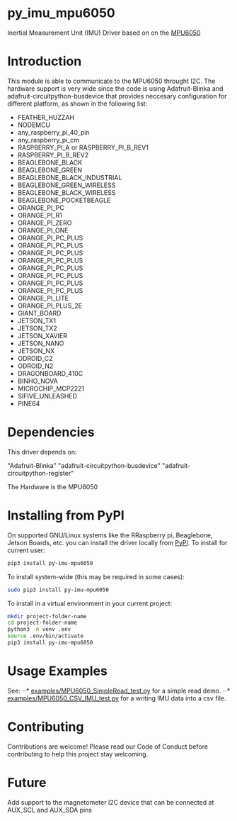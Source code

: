 # py_imu_mpu6050

Inertial Measurement Unit (IMU) Driver based on on the [MPU6050](https://invensense.tdk.com/products/motion-tracking/6-axis/mpu-6050/)

# Introduction

This module is able to communicate to the MPU6050 throught I2C. The hardware support is very wide since the code is using Adafruit-Blinka and adafruit-circuitpython-busdevice that provides neccesary configuration for different platform, as shown in the following list:

* FEATHER_HUZZAH
* NODEMCU
* any_raspberry_pi_40_pin
* any_raspberry_pi_cm
* RASPBERRY_PI_A or RASPBERRY_PI_B_REV1 
* RASPBERRY_PI_B_REV2
* BEAGLEBONE_BLACK
* BEAGLEBONE_GREEN
* BEAGLEBONE_BLACK_INDUSTRIAL
* BEAGLEBONE_GREEN_WIRELESS
* BEAGLEBONE_BLACK_WIRELESS
* BEAGLEBONE_POCKETBEAGLE
* ORANGE_PI_PC
* ORANGE_PI_R1
* ORANGE_PI_ZERO
* ORANGE_PI_ONE
* ORANGE_PI_PC_PLUS
* ORANGE_PI_PC_PLUS
* ORANGE_PI_PC_PLUS
* ORANGE_PI_PC_PLUS
* ORANGE_PI_PC_PLUS
* ORANGE_PI_PC_PLUS
* ORANGE_PI_PC_PLUS
* ORANGE_PI_PC_PLUS
* ORANGE_PI_LITE
* ORANGE_PI_PLUS_2E
* GIANT_BOARD
* JETSON_TX1
* JETSON_TX2
* JETSON_XAVIER
* JETSON_NANO
* JETSON_NX
* ODROID_C2
* ODROID_N2
* DRAGONBOARD_410C
* BINHO_NOVA
* MICROCHIP_MCP2221
* SIFIVE_UNLEASHED
* PINE64

# Dependencies

This driver depends on:

"Adafruit-Blinka"
"adafruit-circuitpython-busdevice"
"adafruit-circuitpython-register"

The Hardware is the MPU6050

# Installing from PyPI

On supported GNU/Linux systems like the RRaspberry pi, Beaglebone, Jetson Boards, etc. you can install the driver locally from [PyPI]([pip](https://pip.pypa.io/en/stable/)).
To install for current user:

```bash
pip3 install py-imu-mpu6050
```
To install system-wide (this may be required in some cases):
```bash
sudo pip3 install py-imu-mpu6050
```

To install in a virtual environment in your current project:

```bash
mkdir project-folder-name
cd project-folder-name
python3 -m venv .env
source .env/bin/activate
pip3 install py-imu-mpu6050
```

# Usage Examples

See:
⋅⋅* [examples/MPU6050_SimpleRead_test.py](../examples/MPU6050_SimpleRead_test.py) for a simple read demo.
⋅⋅* [examples/MPU6050_CSV_IMU_test.py](../examples/MPU6050_CSV_IMU_test.py) for a writing IMU data into a csv file.

# Contributing

Contributions are welcome! Please read our Code of Conduct before contributing to help this project stay welcoming.

# Future

Add support to the magnetometer I2C device that can be connected at AUX_SCL and AUX_SDA pins
